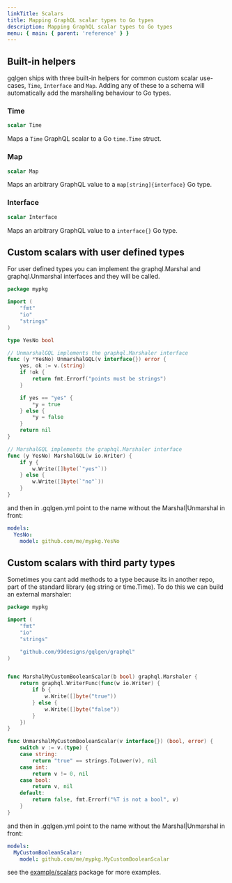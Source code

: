 ```yaml
---
linkTitle: Scalars
title: Mapping GraphQL scalar types to Go types
description: Mapping GraphQL scalar types to Go types
menu: { main: { parent: 'reference' } }
---
```


## Built-in helpers

gqlgen ships with three built-in helpers for common custom scalar use-cases, `Time`, `Interface` and `Map`.  Adding any of these to a schema will automatically add the marshalling behaviour to Go types.

### Time

```graphql
scalar Time
```

Maps a `Time` GraphQL scalar to a Go `time.Time` struct.

### Map

```graphql
scalar Map
```

Maps an arbitrary GraphQL value to a `map[string]{interface}` Go type.

### Interface

```graphql
scalar Interface
```

Maps an arbitrary GraphQL value to a `interface{}` Go type.

##  Custom scalars with user defined types

For user defined types you can implement the graphql.Marshal and graphql.Unmarshal interfaces and they will be called.

```go
package mypkg

import (
	"fmt"
	"io"
	"strings"
)

type YesNo bool

// UnmarshalGQL implements the graphql.Marshaler interface
func (y *YesNo) UnmarshalGQL(v interface{}) error {
	yes, ok := v.(string)
	if !ok {
		return fmt.Errorf("points must be strings")
	}

	if yes == "yes" {
		*y = true
	} else {
		*y = false
	}
	return nil
}

// MarshalGQL implements the graphql.Marshaler interface
func (y YesNo) MarshalGQL(w io.Writer) {
	if y {
		w.Write([]byte(`"yes"`))
	} else {
		w.Write([]byte(`"no"`))
	}
}
```

and then in .gqlgen.yml point to the name without the Marshal|Unmarshal in front:
```yaml
models:
  YesNo:
    model: github.com/me/mypkg.YesNo
```


## Custom scalars with third party types

Sometimes you cant add methods to a type because its in another repo, part of the standard
library (eg string or time.Time). To do this we can build an external marshaler:

```go
package mypkg

import (
	"fmt"
	"io"
	"strings"

	"github.com/99designs/gqlgen/graphql"
)


func MarshalMyCustomBooleanScalar(b bool) graphql.Marshaler {
	return graphql.WriterFunc(func(w io.Writer) {
		if b {
			w.Write([]byte("true"))
		} else {
			w.Write([]byte("false"))
		}
	})
}

func UnmarshalMyCustomBooleanScalar(v interface{}) (bool, error) {
	switch v := v.(type) {
	case string:
		return "true" == strings.ToLower(v), nil
	case int:
		return v != 0, nil
	case bool:
		return v, nil
	default:
		return false, fmt.Errorf("%T is not a bool", v)
	}
}
```

and then in .gqlgen.yml point to the name without the Marshal|Unmarshal in front:
```yaml
models:
  MyCustomBooleanScalar:
    model: github.com/me/mypkg.MyCustomBooleanScalar
```

see the [example/scalars](https://github.com/99designs/gqlgen/tree/master/example/scalars) package for more examples.
